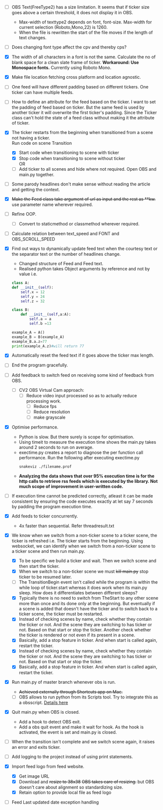 + [ ] OBS Text(FreeType2) has a size limitation. It seems that if ticker size goes above a certain threshold, it does not display it in OBS.
    + Max-width of texttype2 depends on font, font-size. Max-width for current selection (Roboto,Mono,22) is 1260.
    + When the file is rewritten the start of the file moves if the length of text changes.
+ [ ] Does changing font type affect the cpv and thereby cps?
+ [x] The width of all characters in a font is not the same. Calculate the no of blank space for a clean slate frame of ticker.
    __Workaround: Use Monospace fonts.__ Currently using Roboto Mono.
+ [x] Make file location fetching cross platform and location agnostic.
+ [ ] One feed will have different padding based on different tickers. One ticker can have multiple feeds.
+ [ ] How to define an attribute for the feed based on the ticker. I want to set the padding of feed based on ticker. But the same feed is used by another ticker it will overwrite the first ticker's padding. Since the Ticker class can't hold the state of a feed class without making it the attribute of ticker.
+ [x] The ticker restarts from the beginning when transitioned from a scene not having a ticker.  
    Run code on scene Transition  
    + [x] Start code when transitioning to scene with ticker
    + [x] Stop code when transitioning to scene without ticker  
    OR  
    + [ ] Add ticker to all scenes and hide where not required. Open OBS and main.py together.
+ [ ] Some parody headlines don't make sense without reading the article and getting the context. 
+ [x] ~~Make the Feed class take argument of url as input and the rest as **kw.~~ use parameter name wherever required.
+ [ ] Refine OOP.
    + [ ] Convert to staticmethod or classmethod wherever required.
+ [ ] Calculate relation between text_speed and FONT and OBS_SCROLL_SPEED
+ [x] Find out ways to dynamically update feed text when the courtesy text or the separator text or the number of headlines change.
    + Changed structure of Feed and Feed text. 
    + Realised python takes Object arguments by reference and not by value i.e.
    ```python
    class A:
    def __init__(self):
        self.x = 12
        self.y = 24
        self.z = 32

    class B:
        def __init__(self,a:A):
            self.a = a
            self.b =13

    example_A = A()
    example_B = B(example_A)
    example_B.a.z=77
    print(example_A.z)#will return 77
    ```
+ [x] Automatically reset the feed text if it goes above the ticker max length.
+ [ ] End the program gracefully.
+ [ ] Add feedback to switch feed on receiving some kind of feedback from OBS.
    + [ ] CV2 OBS Virtual Cam approach:
        + [ ] Reduce video input processed so as to actually reduce processing work.  
            + [ ] Reduce fps
            + [ ] Reduce resolution
            + [ ] make grayscale
+ [x] Optimise performance.
    + Python is slow. But there surely is scope for optimisation.
    + Using timeit to measure the execution time shows the main.py takes around 2 seconds to run on average.
    + exectime.py creates a report to diagnose the per function call performance. Run the following after executing exectime.py
        ```bash
        snakeviz ./filename.prof
        ```
    + __Analyzing the data shows that over 95% execution time is for the http calls to retrieve rss feeds which is executed by the library. Not much scope of improvement in user-written code.__

+ [ ] If execution time cannot be predicted correctly, atleast it can be made consistent by ensuring the code executes exactly at let say 7 seconds by padding the program execution time.

+ [x] Add feeds to ticker concurrently.
    + 4x faster than sequential. Refer threadresult.txt

+ [x] We know when we switch from a non-ticker scene to a ticker scene, the ticker is refreshed i.e. The ticker starts from the beginning. Using websocket, we can identify when we switch from a non-ticker scene to a ticker scene and then run main.py.
    + [x] To be specific we build a ticker and wait. Then we switch scene and then start the ticker.
    + [x] When we switch to a non-ticker scene we must ~~kill main.py~~ stop ticker to be resumed later.
    + [ ] The TransitionBegin event isn't called while the program is within the while loop of ticker.start whereas it does work when its main.py sleep. How does it differentiates between different sleeps?
    + [x] Typically there is no need to switch from TheStart to any other scene more than once and its done only at the beginning. But eventually if a scene is added that doesn't have the ticker and to switch back to a ticker scene, the ticker must be restarted.
    + [x] Instead of checking scenes by name, check whether they contain the ticker or not. And the scene they are switching to has ticker or not. Based on that start or stop the ticker. Another check whether the ticker is rendered or not even if its present in a scene.
    + [x] Basically, add a stop feature in ticker. And when start is called again, restart the ticker.
    + [x] Instead of checking scenes by name, check whether they contain the ticker or not. And the scene they are switching to has ticker or not. Based on that start or stop the ticker.
    + [x] Basically, add a stop feature in ticker. And when start is called again, restart the ticker.
+ [x] Run main.py of master branch whenever obs is run.
    + ~~Achieved externally through Shortcuts app on Mac.~~
    + [ ] OBS allows to run python from its Scripts tool. Try to integrate this as a obsscript. [Details here](https://github.com/obsproject/obs-studio/wiki/Getting-Started-With-OBS-Scripting)
+ [x] Quit main.py when OBS is closed.
    + Add a hook to detect OBS exit.
    + Add a obs quit event and make it wait for hook. As the hook is activated, the event is set and main.py is closed.
+ [ ] When the transition isn't complete and we switch scene again, it raises an error and exits ticker.
+ [ ] Add logging to the project instead of using print statements.
+ [x] Import feed logo from feed website.
    + [x] Get image URL
    + [x] Download and ~~resize to 38x38~~ ~~OBS takes care of resizing.~~ but OBS doesn't care about alignment so standardizing size.
    + [x] Retain option to provide local file as feed logo
+ [ ] Feed Last updated date exception handling
